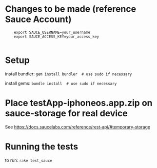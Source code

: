 # Changes to be made (reference Sauce Account)

```
	export SAUCE_USERNAME=your_username
	export SAUCE_ACCESS_KEY=your_access_key
	
```

# Setup
install bundler: `gem install bundler  # use sudo if necessary`

install gems: `bundle install  # use sudo if necessary`

# Place testApp-iphoneos.app.zip on sauce-storage for real device
See https://docs.saucelabs.com/reference/rest-api/#temporary-storage

# Running the tests
to run: `rake test_sauce`
